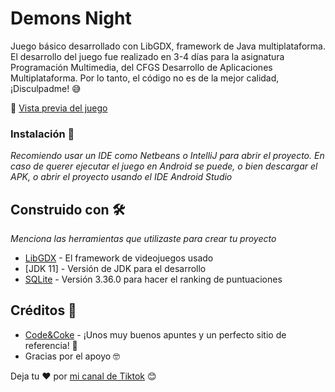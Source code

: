 # Demons Night

Juego básico desarrollado con LibGDX, framework de Java multiplataforma.
El desarrollo del juego fue realizado en 3-4 días para la asignatura Programación Multimedia, del CFGS Desarrollo de Aplicaciones Multiplataforma.
Por lo tanto, el código no es de la mejor calidad, ¡Disculpadme! 😅

👀 [Vista previa del juego](https://www.tiktok.com/@miguering/video/7072815248364834054?is_from_webapp=1&sender_device=pc&web_id=7072801006627784197)

### Instalación 🔧

_Recomiendo usar un IDE como Netbeans o IntelliJ para abrir el proyecto. 
En caso de querer ejecutar el juego en Android se puede, o bien descargar el APK, o abrir el proyecto usando el IDE Android Studio_

## Construido con 🛠️

_Menciona las herramientas que utilizaste para crear tu proyecto_

* [LibGDX](https://libgdx.com/) - El framework de videojuegos usado
* [JDK 11] - Versión de JDK para el desarrollo
* [SQLite](https://www.sqlite.org/index.html) - Versión 3.36.0 para hacer el ranking de puntuaciones

## Créditos 🎁

* [Code&Coke](https://multimedia.codeandcoke.com/apuntes:libgdx/) - ¡Unos muy buenos apuntes y un perfecto sitio de referencia! 📢
* Gracias por el apoyo 🤓

Deja tu ❤️ por [mi canal de Tiktok](https://vm.tiktok.com/ZMLa6u1S9) 😊
